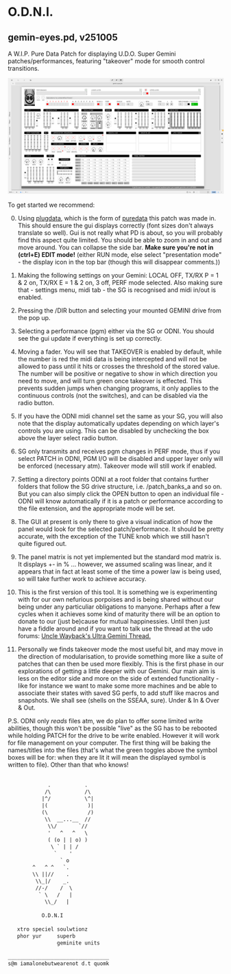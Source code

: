 # O.D.N.I. 

## gemin-eyes.pd, v251005

A W.I.P. Pure Data Patch for displaying U.D.O. Super Gemini patches/performances, featuring "takeover" mode for smooth control transitions. 

![ODNI_Screenshot](./20251005_093801_ODNI_Screenshot.png)

To get started we recommend:

0) Using [plugdata](https://github.com/plugdata-team/plugdata), which is the form of [puredata](https://github.com/pure-data/pure-data) this patch was made in. This should ensure the gui displays correctly (font sizes don't always translate so well). Gui is not really what PD is about, so you will probably find this aspect quite limited. You should be able to zoom in and out and move around. You can collapse the side bar. **Make sure you're not in (ctrl+E) EDIT mode!** (either RUN mode, else select "presentation mode" - the display icon in the top bar (though this will disappear comments.))

1) Making the following settings on your Gemini: LOCAL OFF, TX/RX P = 1 & 2 on, TX/RX E = 1 & 2 on, 3 off, PERF mode selected. Also making sure that - settings menu, midi tab - the SG is recognised and midi in/out is enabled.

2) Pressing the /DIR button and selecting your mounted GEMINI drive from the pop up.

3) Selecting a performance (pgm) either via the SG or ODNI. You should see the gui update if everything is set up correctly.

4) Moving a fader. You will see that TAKEOVER is enabled by default, while the number is red the midi data is being intercepted and will not be allowed to pass until it hits or crosses the threshold of the stored value. The number will be positive or negative to show in which direction you need to move, and will turn green once takeover is effected. This prevents sudden jumps when changing programs, it only applies to the continuous controls (not the switches), and can be disabled via the radio button.

5) If you have the ODNI midi channel set the same as your SG, you will also note that the display automatically updates depending on which layer's controls you are using. This can be disabled by unchecking the box above the layer select radio button.

6) SG only transmits and receives pgm changes in PERF mode, thus if you select PATCH in ODNI, PGM I/O will be disabled and upper layer only will be enforced (necessary atm). Takeover mode will still work if enabled.

7) Setting a directory points ODNI at a root folder that contains further folders that follow the SG drive structure, i.e. /patch_banks_a and so on. But you can also simply click the OPEN button to open an individual file - ODNI will know automatically if it is a patch or performance according to the file extension, and the appropriate mode will be set.

8) The GUI at present is only there to give a visual indication of how the panel would look for the selected patch/performance. It should be pretty accurate, with the exception of the TUNE knob which we still hasn't quite figured out.

9) The panel matrix is not yet implemented but the standard mod matrix is. It displays +- in % ... however, we assumed scaling was linear, and it appears that in fact at least some of the time a power law is being used, so will take further work to achieve accuracy.

10) This is the first version of this tool. It is something we is experimenting with for our own nefurious porpoises and is being shared without our being under any particuliar obligations to manyone. Perhaps after a few cycles when it achieves some kind of maturity there will be an option to donate to our (just be)cause for mutual happinessies. Until then just have a fiddle around and if you want to talk use the thread at the udo forums: [Uncle Wayback's Ultra Gemini Thread.](https://forum.udo-audio.com/t/uncle-waybacks-ultra-gemini-thread/3602)

11) Personally we finds takeover mode the most useful bit, and may move in the direction of modularisation, to provide something more like a suite of patches that can then be used more flexibly. This is the first phase in our explorations of getting a little deeper with our Gemini. Our main aim is less on the editor side and more on the side of extended functionality - like for instance we want to make some more machines and be able to associate their states with saved SG perfs, to add stuff like macros and snapshots. We shall see (shells on the SSEAA, sure). Under & In & Over & Out.

P.S. ODNI only *reads* files atm, we do plan to offer some limited write abilities, though this won't be possible "live" as the SG has to be rebooted while holding PATCH for the drive to be write enabled. However it will work for file management on your computer. The first thing will be baking the names/titles into the files (that's what the green toggles above the symbol boxes will be for: when they are lit it will mean the displayed symbol is written to file). Other than that who knows!

```

             .           .
            /\           /\
           |^/           \^|
           |(             )|
           (\             /)
            \\  __...__  //
             \\/       `//
             '   ^   ^   \
             ( (o | | o) )
              \ ` | | /
               `    '
                 ` o
        ^   ^ ^   `.
        \\ ||//    .
         \\_|/    _.
         //-/    /  \
          ` \   /   |
            \\_/   |

           O.D.N.I

   xtro speciel soulwtionz
   phor yur     superb
                geminite units

_________________________________
s@m iamalonebutwearenot d.t quomk

```
